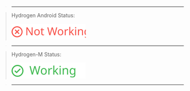 <!-- SVGs for Status -->
[w]: https://raw.githubusercontent.com/FRX397/GitHub-Markdown/main/blockquotes/badge/dark-theme/working.svg

[n]: https://raw.githubusercontent.com/FRX397/GitHub-Markdown/main/blockquotes/badge/dark-theme/Nw.svg

> ___

> Hydrogen Android Status:
>
> ![n]

> ___

> Hydrogen-M Status:
>
> ![w]

> ___ 
